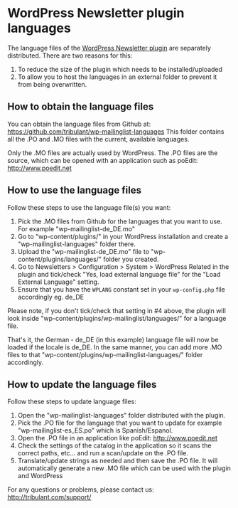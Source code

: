 # WordPress Newsletter plugin languages

The language files of the <a href="http://tribulant.com/plugins/view/1/wordpress-newsletter-plugin">WordPress Newsletter plugin</a> are separately distributed.
There are two reasons for this:

1. To reduce the size of the plugin which needs to be installed/uploaded
2. To allow you to host the languages in an external folder to prevent it from being overwritten.

## How to obtain the language files

You can obtain the language files from Github at: https://github.com/tribulant/wp-mailinglist-languages
This folder contains all the .PO and .MO files with the current, available languages.

Only the .MO files are actually used by WordPress. 
The .PO files are the source, which can be opened with an application such as poEdit: http://www.poedit.net

## How to use the language files

Follow these steps to use the language file(s) you want:

1. Pick the .MO files from Github for the languages that you want to use. For example "wp-mailinglist-de_DE.mo"
2. Go to "wp-content/plugins/" in your WordPress installation and create a "wp-mailinglist-languages" folder there.
3. Upload the "wp-mailinglist-de_DE.mo" file to "wp-content/plugins/languages/" folder you created.
4. Go to Newsletters > Configuration > System > WordPress Related in the plugin and tick/check "Yes, load external language file" for the "Load External Language" setting.
5. Ensure that you have the <code>WPLANG</code> constant set in your <code>wp-config.php</code> file accordingly eg. de_DE

Please note, if you don't tick/check that setting in #4 above, the plugin will look inside "wp-content/plugins/wp-mailinglist/languages/" for a language file.

That's it, the German - de_DE (in this example) language file will now be loaded if the locale is de_DE.
In the same manner, you can add more .MO files to that "wp-content/plugins/wp-mailinglist-languages/" folder accordingly.

## How to update the language files

Follow these steps to update language files:

1. Open the "wp-mailinglist-languages" folder distributed with the plugin.
2. Pick the .PO file for the language that you want to update for example "wp-mailinglist-es_ES.po" which is Spanish/Espanol.
3. Open the .PO file in an application like poEdit: http://www.poedit.net
4. Check the settings of the catalog in the application so it scans the correct paths, etc... and run a scan/update on the .PO file.
5. Translate/update strings as needed and then save the .PO file. It will automatically generate a new .MO file which can be used with the plugin and WordPress

For any questions or problems, please contact us: http://tribulant.com/support/
